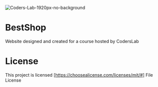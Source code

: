 ![Coders-Lab-1920px-no-background](https://user-images.githubusercontent.com/30623667/104709387-2b7ac180-571f-11eb-9b94-517aa6d501c9.png)
# BestShop
Website designed and created for a course hosted by CodersLab

# License
This project is licensed [https://choosealicense.com/licenses/mit/#]
File License
